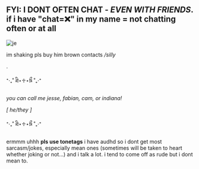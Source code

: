 
## FYI: I DONT OFTEN CHAT - *EVEN WITH FRIENDS*. if i have "chat=❌" in my name = not chatting often or at all
![je](https://github.com/user-attachments/assets/8f583db6-a405-4073-be60-59ca0721236a)

im shaking pls buy him brown contacts _/silly_

.

⁺‧₊˚ ཐི⋆♱⋆ཋྀ ˚₊‧⁺

_you can call me jesse, fabian, cam, or indiana!_

_[ he/they ]_

⁺‧₊˚ ཐི⋆♱⋆ཋྀ ˚₊‧⁺

ermmm uhhh **pls use tonetags** i have audhd so i dont get most sarcasm/jokes, especially mean ones (sometimes will be taken to heart whether joking or not...) and i talk a lot. i tend to come off as rude but i dont mean to.

